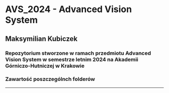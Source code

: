 # AVS_2024 - Advanced Vision System
## Maksymilian Kubiczek

### Repozytorium stworzone w ramach przedmiotu Advanced Vision System w semestrze letnim 2024 na Akademii Górniczo-Hutniczej w Krakowie

### **Zawartość poszczególnch folderów**
--- 
